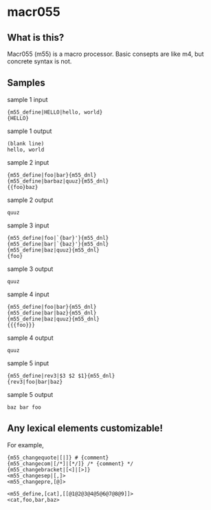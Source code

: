 macr055
=======

## What is this?

Macr055 (m55) is a macro processor. Basic consepts are like m4, but concrete syntax is not.

## Samples

sample 1 input

    {m55_define|HELLO|hello, world}
    {HELLO}

sample 1 output

    (blank line)
    hello, world

sample 2 input

    {m55_define|foo|bar}{m55_dnl}
    {m55_define|barbaz|quuz}{m55_dnl}
    {{foo}baz}

sample 2 output

    quuz

sample 3 input

    {m55_define|foo|`{bar}'}{m55_dnl}
    {m55_define|bar|`{baz}'}{m55_dnl}
    {m55_define|baz|quuz}{m55_dnl}
    {foo}

sample 3 output

    quuz

sample 4 input

    {m55_define|foo|bar}{m55_dnl}
    {m55_define|bar|baz}{m55_dnl}
    {m55_define|baz|quuz}{m55_dnl}
    {{{foo}}}

sample 4 output

    quuz

sample 5 input

    {m55_define|rev3|$3 $2 $1}{m55_dnl}
    {rev3|foo|bar|baz}

sample 5 output

    baz bar foo

## Any lexical elements customizable!

For example,

    {m55_changequote|[|]} # {comment}
    {m55_changecom|[/*]|[*/]} /* {comment} */
    {m55_changebracket|[<]|[>]}
    <m55_changesep|[,]>
    <m55_changepre,[@]>
    
    <m55_define,[cat],[[@1@2@3@4@5@6@7@8@9]]>
    <cat,foo,bar,baz>
